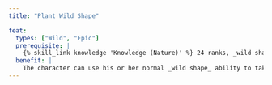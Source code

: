 ```yaml
---
title: "Plant Wild Shape"

feat:
  types: ["Wild", "Epic"]
  prerequisite: |
    {% skill_link knowledge 'Knowledge (Nature)' %} 24 ranks, _wild shape_ 4/day.
  benefit: |
    The character can use his or her normal _wild shape_ ability to take the form of a plant. The size limitation is the same as the character's limitation on animal size.
---
```

